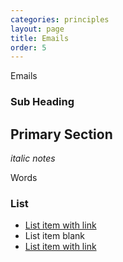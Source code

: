 ```yaml
---
categories: principles
layout: page
title: Emails
order: 5
---
```


Emails

### Sub Heading


## Primary Section

_italic notes_

Words



### List
* [List item with link](http://bbc.com)
* List item blank
* [List item with link](http://bbc.com)
